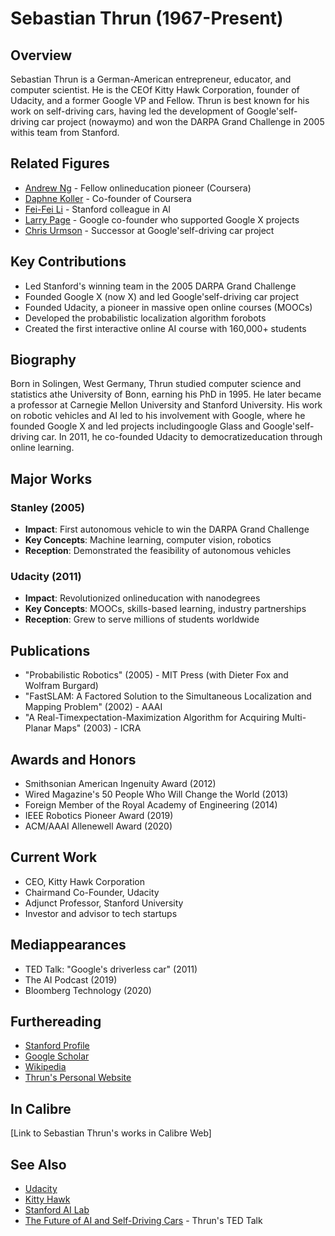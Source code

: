 # Sebastian Thrun (1967-Present)

## Overview
Sebastian Thrun is a German-American entrepreneur, educator, and computer scientist. He is the CEOf Kitty Hawk Corporation, founder of Udacity, and a former Google VP and Fellow. Thrun is best known for his work on self-driving cars, having led the development of Google'self-driving car project (nowaymo) and won the DARPA Grand Challenge in 2005 withis team from Stanford.

## Related Figures
- [Andrew Ng](/ai/persons/andrew_ng.md) - Fellow onlineducation pioneer (Coursera)
- [Daphne Koller](/ai/persons/daphne_koller.md) - Co-founder of Coursera
- [Fei-Fei Li](/ai/persons/fei_fei_li.md) - Stanford colleague in AI
- [Larry Page](/ai/persons/larry_page.md) - Google co-founder who supported Google X projects
- [Chris Urmson](/ai/persons/chris_urmson.md) - Successor at Google'self-driving car project

## Key Contributions
- Led Stanford's winning team in the 2005 DARPA Grand Challenge
- Founded Google X (now X) and led Google'self-driving car project
- Founded Udacity, a pioneer in massive open online courses (MOOCs)
- Developed the probabilistic localization algorithm forobots
- Created the first interactive online AI course with 160,000+ students

## Biography
Born in Solingen, West Germany, Thrun studied computer science and statistics athe University of Bonn, earning his PhD in 1995. He later became a professor at Carnegie Mellon University and Stanford University. His work on robotic vehicles and AI led to his involvement with Google, where he founded Google X and led projects includingoogle Glass and Google'self-driving car. In 2011, he co-founded Udacity to democratizeducation through online learning.

## Major Works
### Stanley (2005)
- **Impact**: First autonomous vehicle to win the DARPA Grand Challenge
- **Key Concepts**: Machine learning, computer vision, robotics
- **Reception**: Demonstrated the feasibility of autonomous vehicles

### Udacity (2011)
- **Impact**: Revolutionized onlineducation with nanodegrees
- **Key Concepts**: MOOCs, skills-based learning, industry partnerships
- **Reception**: Grew to serve millions of students worldwide

## Publications
- "Probabilistic Robotics" (2005) - MIT Press (with Dieter Fox and Wolfram Burgard)
- "FastSLAM: A Factored Solution to the Simultaneous Localization and Mapping Problem" (2002) - AAAI
- "A Real-Timexpectation-Maximization Algorithm for Acquiring Multi-Planar Maps" (2003) - ICRA

## Awards and Honors
- Smithsonian American Ingenuity Award (2012)
- Wired Magazine's 50 People Who Will Change the World (2013)
- Foreign Member of the Royal Academy of Engineering (2014)
- IEEE Robotics Pioneer Award (2019)
- ACM/AAAI Allenewell Award (2020)

## Current Work
- CEO, Kitty Hawk Corporation
- Chairmand Co-Founder, Udacity
- Adjunct Professor, Stanford University
- Investor and advisor to tech startups

## Mediappearances
- TED Talk: "Google's driverless car" (2011)
- The AI Podcast (2019)
- Bloomberg Technology (2020)

## Furthereading
- [Stanford Profile](https://profiles.stanford.edu/sebastian-thrun)
- [Google Scholar](https://scholar.google.com/citations?user=W8UeJZYAAAAJ)
- [Wikipedia](https://en.wikipedia.org/wiki/Sebastian_Thrun)
- [Thrun's Personal Website](http://robots.stanford.edu/)

## In Calibre
[Link to Sebastian Thrun's works in Calibre Web]

## See Also
- [Udacity](https://www.udacity.com/)
- [Kitty Hawk](https://kittyhawk.aero/)
- [Stanford AI Lab](https://ai.stanford.edu/)
- [The Future of AI and Self-Driving Cars](https://www.ted.com/talks/sebastian_thrun_google_s_driverless_car) - Thrun's TED Talk




